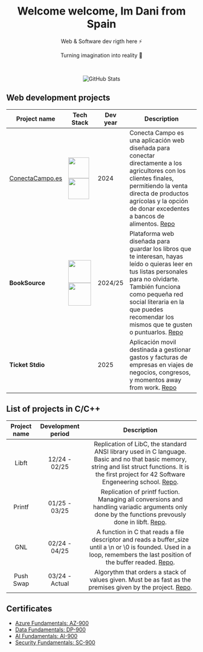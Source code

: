 <!-- Proudly created with GPRM ( https://gprm.itsvg.in ) -->
<h1 align="center"> Welcome welcome, Im Dani from Spain</br></h1>

<p align="center">Web & Software dev rigth here ⚡</p>
<p align="center">Turning imagination into reality 🚀</p>
<p align="center">
  <a href="https://danipoal.com" target="_blank"><img alt="" src="https://img.shields.io/badge/Portfolio-000?logo=vercel&logoColor=yellow&style=for-the-badge" style="vertical-align:center" /></a>
  <a href="https://linkedin.com/in/danipoal" target="_blank"><img alt="" src="https://img.shields.io/badge/LinkedIn-000?logo=linkedin&logoColor=0A66C2&style=for-the-badge" style="vertical-align:center" /></a>
</p>
<p align="center">
    <img src="https://github-readme-stats.vercel.app/api/top-langs/?username=danipoal&theme=react&hide_border=false&include_all_commits=true&count_private=false&layout=compact" alt="GitHub Stats">
  </p>

## Web development projects

| Project name | Tech Stack | Dev year | Description |
|-------------|-------|----------|-------------|
| [ConectaCampo.es](http://conectacampo.es) | <div> <img src="https://danipoal.com/js/svgs/react-icon.svg" width="55"> <img src="https://danipoal.com/js/svgs/spring.svg" width="55">  </div>| 2024 | Conecta Campo es una aplicación web diseñada para conectar directamente a los agricultores con los clientes finales, permitiendo la venta directa de productos agrícolas y la opción de donar excedentes a bancos de alimentos. [Repo](https://github.com/cnievaslozano/ConectaCampo) |
| **BookSource** |<img src="https://danipoal.com/js/svgs/csharp.svg" width="60"> <img src="https://danipoal.com/js/svgs/asp.svg" width="60"> | 2024/25 | Plataforma web diseñada para guardar los libros que te interesan, hayas leído o quieras leer en tus listas personales para no olvidarte. También funciona como pequeña red social literaria en la que puedes recomendar los mismos que te gusten o puntuarlos. [Repo](https://github.com/Tihersarc/book-source) |
| **Ticket Stdio** | | 2025 | Aplicación movil destinada a gestionar gastos y facturas de empresas en viajes de negocios, congresos, y momentos away from work. [Repo](https://github.com/Stdio-Lab/ticket-stdio) |


## List of projects in С/C++
| Project name | Development period | Description |
|:------------:|:------------------:|:-----------:|
| Libft | 12/24 - 02/25 | Replication of LibC, the standard ANSI library used in C language. Basic and no that basic memory, string and list struct functions. It is the first project for 42 Software Engeneering school. [Repo](https://github.com/danipoal/Libft). |
| Printf | 01/25 - 03/25 | Replication of printf fuction. Managing all conversions and handling variadic arguments only done by the functions prevously done in libft. [Repo](https://github.com/danipoal/Printf). |
| GNL | 02/24 - 04/25 | A function in C that reads a file descriptor and reads a buffer_size until a \n or \0 is founded. Used in a loop, remembers the last position of the buffer readed. [Repo](https://github.com/danipoal/GNL). |
| Push Swap | 03/24 - Actual | Algorythm that orders a stack of values given. Must be as fast as the premises given by the project. [Repo](https://github.com/danipoal/push-swap). |



## Certificates 
- [Azure Fundamentals: AZ-900](https://www.credly.com/badges/5d200f84-d39c-41c5-91e0-157e4e190fd1)
- [Data Fundamentals: DP-900](https://www.credly.com/badges/734a3f03-11e1-45ca-935d-74424bc9e4a5)
- [AI Fundamentals: AI-900](https://www.credly.com/badges/a2235404-f225-4bd6-a5cc-19976fe279ae)
- [Security Fundamentals: SC-900](https://www.credly.com/badges/84eb1ddc-3653-4568-b23f-3fcd488f63a5)
